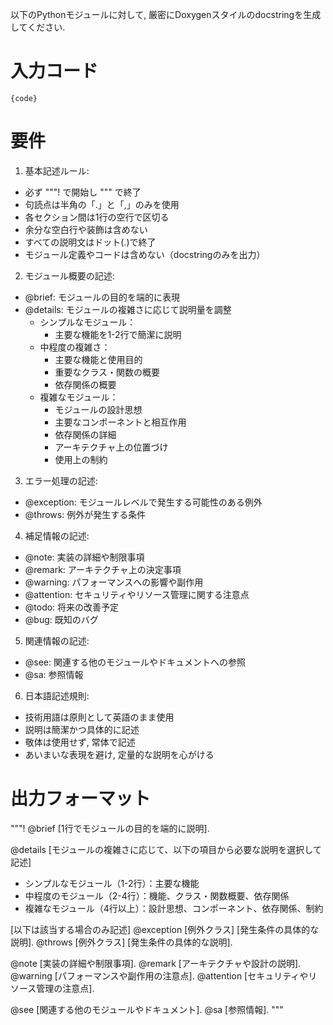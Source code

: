 以下のPythonモジュールに対して, 厳密にDoxygenスタイルのdocstringを生成してください.

# 入力コード
```
{code}
```

# 要件

1. 基本記述ルール:
- 必ず """! で開始し """ で終了
- 句読点は半角の「.」と「,」のみを使用
- 各セクション間は1行の空行で区切る
- 余分な空白行や装飾は含めない
- すべての説明文はドット(.)で終了
- モジュール定義やコードは含めない（docstringのみを出力）

2. モジュール概要の記述:
- @brief: モジュールの目的を端的に表現
- @details: モジュールの複雑さに応じて説明量を調整
    - シンプルなモジュール：
        - 主要な機能を1-2行で簡潔に説明
    - 中程度の複雑さ：
        - 主要な機能と使用目的
        - 重要なクラス・関数の概要
        - 依存関係の概要
    - 複雑なモジュール：
        - モジュールの設計思想
        - 主要なコンポーネントと相互作用
        - 依存関係の詳細
        - アーキテクチャ上の位置づけ
        - 使用上の制約

3. エラー処理の記述:
- @exception: モジュールレベルで発生する可能性のある例外
- @throws: 例外が発生する条件

4. 補足情報の記述:
- @note: 実装の詳細や制限事項
- @remark: アーキテクチャ上の決定事項
- @warning: パフォーマンスへの影響や副作用
- @attention: セキュリティやリソース管理に関する注意点
- @todo: 将来の改善予定
- @bug: 既知のバグ

5. 関連情報の記述:
- @see: 関連する他のモジュールやドキュメントへの参照
- @sa: 参照情報

6. 日本語記述規則:
- 技術用語は原則として英語のまま使用
- 説明は簡潔かつ具体的に記述
- 敬体は使用せず, 常体で記述
- あいまいな表現を避け, 定量的な説明を心がける

# 出力フォーマット

"""!
@brief [1行でモジュールの目的を端的に説明].

@details
[モジュールの複雑さに応じて、以下の項目から必要な説明を選択して記述]
- シンプルなモジュール（1-2行）：主要な機能
- 中程度のモジュール（2-4行）：機能、クラス・関数概要、依存関係
- 複雑なモジュール（4行以上）：設計思想、コンポーネント、依存関係、制約

[以下は該当する場合のみ記述]
@exception [例外クラス] [発生条件の具体的な説明].
@throws [例外クラス] [発生条件の具体的な説明].

@note [実装の詳細や制限事項].
@remark [アーキテクチャや設計の説明].
@warning [パフォーマンスや副作用の注意点].
@attention [セキュリティやリソース管理の注意点].

@see [関連する他のモジュールやドキュメント].
@sa [参照情報].
"""